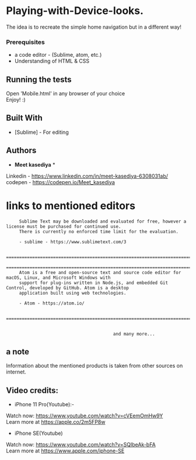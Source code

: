 # Playing-with-Device-looks.
The idea is to recreate the simple home navigation but in a different way!

### Prerequisites

* a code editor - (Sublime, atom, etc.)
* Understanding of HTML & CSS


## Running the tests

Open 'Mobile.html' in any browser of your choice<br>
Enjoy! :)


## Built With

* [Sublime] - For editing

## Authors

* **Meet kasediya** *

Linkedin - https://www.linkedin.com/in/meet-kasediya-6308031ab/<br>
codepen -  https://codepen.io/Meet_kasediya



links to mentioned editors
=============================================================================================================== 
         Sublime Text may be downloaded and evaluated for free, however a license must be purchased for continued use.
         There is currently no enforced time limit for the evaluation.
         
         - sublime - https://www.sublimetext.com/3
 
       ===============================================================================================================
       =============================================================================================================== 
         Atom is a free and open-source text and source code editor for macOS, Linux, and Microsoft Windows with 
         support for plug-ins written in Node.js, and embedded Git Control, developed by GitHub. Atom is a desktop 
         application built using web technologies.
         
         - Atom - https://atom.io/
 
       ===============================================================================================================
                 
                 
                                             and many more...


## a note

Information about the mentioned products is taken from
other sources on internet.


## Video credits:

* iPhone 11 Pro(Youtube):-

Watch now: https://www.youtube.com/watch?v=cVEemOmHw9Y<br>
Learn more at https://apple.co/2m5FP8w

* iPhone SE(Youtube)

Watch now: https://www.youtube.com/watch?v=SQIbeAk-bFA<br>
Learn more at https://www.apple.com/iphone-SE
